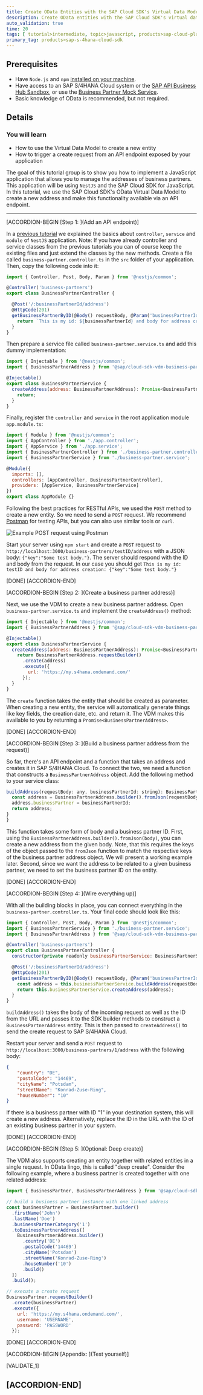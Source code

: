 ```yaml
---
title: Create OData Entities with the SAP Cloud SDK's Virtual Data Model
description: Create OData entities with the SAP Cloud SDK's virtual data model to build an address manager application.
auto_validation: true
time: 20
tags: [ tutorial>intermediate, topic>javascript, products>sap-cloud-platform, topic>odata]
primary_tag: products>sap-s-4hana-cloud-sdk
---
```


## Prerequisites
 - Have `Node.js` and `npm` [installed on your machine](s4sdkjs-prerequisites).
 - Have access to an SAP S/4HANA Cloud system or the [SAP API Business Hub Sandbox](https://api.sap.com/getting-started), or use the [Business Partner Mock Service](https://sap.github.io/cloud-s4-sdk-book/pages/mock-odata.html).
 - Basic knowledge of OData is recommended, but not required.

## Details
### You will learn
  - How to use the Virtual Data Model to create a new entity
  - How to trigger a create request from an API endpoint exposed by your application

The goal of this tutorial group is to show you how to implement a JavaScript application that allows you to manage the addresses of business partners. This application will be using `NestJS` and the SAP Cloud SDK for JavaScript. In this tutorial, we use the SAP Cloud SDK's OData Virtual Data Model to create a new address and make this functionality available via an API endpoint.

---

[ACCORDION-BEGIN [Step 1: ](Add an API endpoint)]

In a [previous tutorial](cloudsdk-js-vdm-getall) we explained the basics about `controller`, `service` and `module` of `NestJS` application. Note: If you have already controller and service classes from the previous tutorials you can of course keep the existing files and just extend the classes by the new methods. Create a file called `business-partner.controller.ts` in the `src` folder of your application. Then, copy the following code into it:

```JavaScript / TypeScript
import { Controller, Post, Body, Param } from '@nestjs/common';

@Controller('business-partners')
export class BusinessPartnerController {

  @Post('/:businessPartnerId/address')
  @HttpCode(201)
  getBusinessPartnerByID(@Body() requestBody, @Param('businessPartnerId') businessPartnerId): string {
    return `This is my id: ${businessPartnerId} and body for address creation: ${JSON.stringify(requestBody)}`;
  }
}
```

Then prepare a service file called `business-partner.service.ts` and add this dummy implementation:

```JavaScript / TypeScript
import { Injectable } from '@nestjs/common';
import { BusinessPartnerAddress } from '@sap/cloud-sdk-vdm-business-partner-service';

@Injectable()
export class BusinessPartnerService {
  createAddress(address: BusinessPartnerAddress): Promise<BusinessPartnerAddress> {
    return;
  }
}
```

Finally, register the `controller` and `service` in the root application module `app.module.ts`:

```JavaScript / TypeScript
import { Module } from '@nestjs/common';
import { AppController } from './app.controller';
import { AppService } from './app.service';
import { BusinessPartnerController } from './business-partner.controller';
import { BusinessPartnerService } from './business-partner.service';

@Module({
  imports: [],
  controllers: [AppController, BusinessPartnerController],
  providers: [AppService, BusinessPartnerService]
})
export class AppModule {}
```

Following the best practices for RESTful APIs, we used the `POST` method to create a new entity. So we need to send a `POST` request. We recommend [Postman](https://www.getpostman.com/) for testing APIs, but you can also use similar tools or `curl`.

![Example POST request using Postman](postman.png)

Start your server using `npm start` and create a  `POST` request to `http://localhost:3000/business-partners/testID/address` with a JSON body: `{"key":"Some test body."}`. The server should respond with the ID and body from the request. In our case you should get `This is my id: testID and body for address creation: {"key":"Some test body."}`

[DONE]
[ACCORDION-END]

[ACCORDION-BEGIN [Step 2: ](Create a business partner address)]

Next, we use the VDM to create a new business partner address. Open `business-partner.service.ts` and implement the `createAddress()` method:

```JavaScript / TypeScript
import { Injectable } from '@nestjs/common';
import { BusinessPartnerAddress } from '@sap/cloud-sdk-vdm-business-partner-service';

@Injectable()
export class BusinessPartnerService {
  createAddress(address: BusinessPartnerAddress): Promise<BusinessPartnerAddress> {
    return BusinessPartnerAddress.requestBuilder()
      .create(address)
      .execute({
        url: 'https://my.s4hana.ondemand.com/'
      });
  }
}

```

The `create` function takes the entity that should be created as parameter. When creating a new entity, the service will automatically generate things like key fields, the creation date, etc. and return it. The VDM makes this available to you by returning a `Promise<BusinessPartnerAddress>`.

[DONE]
[ACCORDION-END]

[ACCORDION-BEGIN [Step 3: ](Build a business partner address from the request)]

So far, there's an API endpoint and a function that takes an address and creates it in SAP S/4HANA Cloud. To connect the two, we need a function that constructs a `BusinessPartnerAddress` object. Add the following method to your service class:

```JavaScript / TypeScript
buildAddress(requestBody: any, businessPartnerId: string): BusinessPartnerAddress {
  const address = BusinessPartnerAddress.builder().fromJson(requestBody);
  address.businessPartner = businessPartnerId;
  return address;
}
}
```

This function takes some form of body and a business partner ID. First, using the `BusinessPartnerAddress.builder().fromJson(body)`, you can create a new address from the given body. Note, that this requires the keys of the object passed to the `fromJson` function to match the respective keys of the business partner address object. We will present a working example later. Second, since we want the address to be related to a given business partner, we need to set the business partner ID on the entity.

[DONE]
[ACCORDION-END]

[ACCORDION-BEGIN [Step 4: ](Wire everything up)]

With all the building blocks in place, you can connect everything in the `business-partner.controller.ts`. Your final code should look like this:

```JavaScript / TypeScript
import { Controller, Post, Body, Param } from '@nestjs/common';
import { BusinessPartnerService } from './business-partner.service';
import { BusinessPartnerAddress } from '@sap/cloud-sdk-vdm-business-partner-service';

@Controller('business-partners')
export class BusinessPartnerController {
  constructor(private readonly businessPartnerService: BusinessPartnerService) {}

  @Post('/:businessPartnerId/address')
  @HttpCode(201)  
  getBusinessPartnerByID(@Body() requestBody, @Param('businessPartnerId') businessPartnerId): Promise<BusinessPartnerAddress> {
    const address = this.businessPartnerService.buildAddress(requestBody, businessPartnerId);
    return this.businessPartnerService.createAddress(address);
  }
}
```

`buildAddress()` takes the body of the incoming request as well as the ID from the URL and passes it to the SDK builder methods to construct a `BusinessPartnerAddress` entity. This is then passed to `createAddress()` to send the create request to SAP S/4HANA Cloud.

Restart your server and send a `POST` request to `http://localhost:3000/business-partners/1/address` with the following body:

```JSON
{
	"country": "DE",
	"postalCode": "14469",
	"cityName": "Potsdam",
	"streetName": "Konrad-Zuse-Ring",
	"houseNumber": "10"
}
```

If there is a business partner with ID "1" in your destination system, this will create a new address. Alternatively, replace the ID in the URL with the ID of an existing business partner in your system.

[DONE]
[ACCORDION-END]

[ACCORDION-BEGIN [Step 5: ](Optional: Deep create)]

The VDM also supports creating an entity together with related entities in a single request. In OData lingo, this is called "deep create". Consider the following example, where a business partner is created together with one related address:

```JavaScript / TypeScript
import { BusinessPartner, BusinessPartnerAddress } from '@sap/cloud-sdk-vdm-business-partner-service';

// build a business partner instance with one linked address
const businessPartner = BusinessPartner.builder()
  .firstName('John')
  .lastName('Doe')
  .businessPartnerCategory('1')
  .toBusinessPartnerAddress([
    BusinessPartnerAddress.builder()
      .country('DE')
      .postalCode('14469')
      .cityName('Potsdam')
      .streetName('Konrad-Zuse-Ring')
      .houseNumber('10')
      .build()
  ])
  .build();

// execute a create request
BusinessPartner.requestBuilder()
  .create(businessPartner)
  .execute({
    url: 'https://my.s4hana.ondemand.com/',
    username: 'USERNAME',
    password: 'PASSWORD'
  });
```

[DONE]
[ACCORDION-END]

[ACCORDION-BEGIN [Appendix: ](Test yourself)]

[VALIDATE_1]

[ACCORDION-END]
---
